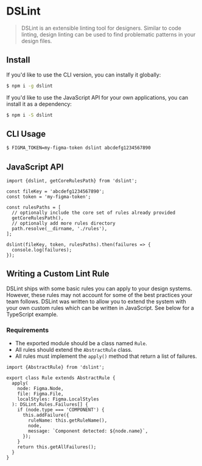 # DSLint

> DSLint is an extensible linting tool for designers. Similar to code linting, design linting can be used to find problematic patterns in your design files.

## Install

If you'd like to use the CLI version, you can instally it globally:

```bash
$ npm i -g dslint
```

If you'd like to use the JavaScript API for your own applications, you can install it as a dependency:

```bash
$ npm i -S dslint
```

## CLI Usage

```bash
$ FIGMA_TOKEN=my-figma-token dslint abcdefg1234567890
```

## JavaScript API

```tsx
import {dslint, getCoreRulesPath} from 'dslint';

const fileKey = 'abcdefg1234567890';
const token = 'my-figma-token';

const rulesPaths = [
  // optionally include the core set of rules already provided
  getCoreRulesPath(),
  // optionally add more rules directory
  path.resolve(__dirname, './rules'),
];

dslint(fileKey, token, rulesPaths).then(failures => {
  console.log(failures);
});
```

## Writing a Custom Lint Rule

DSLint ships with some basic rules you can apply to your design systems. However, these rules may not account for some of the best practices your team follows. DSLint was written to allow you to extend the system with your own custom rules which can be written in JavaScript. See below for a TypeScript example.

### Requirements

- The exported module should be a class named `Rule`.
- All rules should extend the `AbstractRule` class.
- All rules must implement the `apply()` method that return a list of failures.

```tsx
import {AbstractRule} from 'dslint';

export class Rule extends AbstractRule {
  apply(
    node: Figma.Node,
    file: Figma.File,
    localStyles: Figma.LocalStyles
  ): DSLint.Rules.Failures[] {
    if (node.type === 'COMPONENT') {
      this.addFailure({
        ruleName: this.getRuleName(),
        node,
        message: `Component detected: ${node.name}`,
      });
    }
    return this.getAllFailures();
  }
}
```
